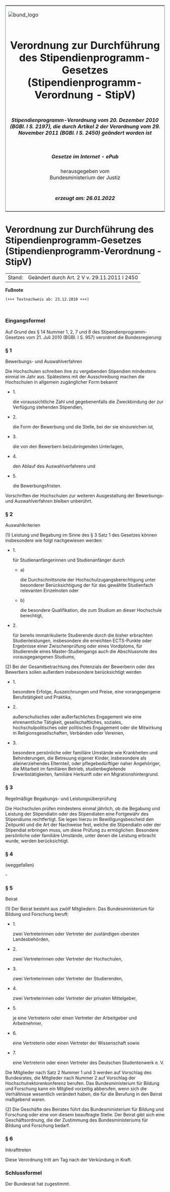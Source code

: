 <span id="DECKBLATT.html"></span>

<table border="0" frame="border" width="100%">

<tr valign="top">

<td align="left">

![bund\_logo](BfJ_2021_Web_de_de.gif)

</td>

<td align="right">

 

</td>

</tr>

<tr align="center" valign="middle">

<td colspan="2">

# Verordnung zur Durchführung des Stipendienprogramm-Gesetzes (Stipendienprogramm-Verordnung - StipV)

</td>

</tr>

<tr align="center" valign="middle">

<td colspan="2">

##### Stipendienprogramm-Verordnung vom 20. Dezember 2010 (BGBl. I S. 2197), die durch Artikel 2 der Verordnung vom 29. November 2011 (BGBl. I S. 2450) geändert worden ist

</td>

</tr>

<tr align="center" valign="middle">

<td colspan="2">

  
  

##### Gesetze im Internet - ePub  
  
herausgegeben vom  
Bundesministerium der Justiz

</td>

</tr>

<tr align="center" valign="bottom">

<td colspan="2">

  
  

##### erzeugt am: 26.01.2022

</td>

</tr>

</table>

<span id="BJNR219700010.html"></span>

# Verordnung zur Durchführung des Stipendienprogramm-Gesetzes (Stipendienprogramm-Verordnung - StipV)

<div>

<div class="jnhtml">

|        |                                              |
| ------ | -------------------------------------------- |
| Stand: | Geändert durch Art. 2 V v. 29.11.2011 I 2450 |

</div>

</div>

<div>

  
**Fußnote**

<div class="jnhtml">

<div>

<div class="jurAbsatz">

  

``` 
(+++ Textnachweis ab: 23.12.2010 +++)

 
```

</div>

</div>

</div>

</div>

<span id="BJNR219700010BJNE000100000.html"></span>

### Eingangsformel  

<div>

<div class="jnhtml">

<div>

<div class="jurAbsatz">

Auf Grund des § 14 Nummer 1, 2, 7 und 8 des Stipendienprogramm-Gesetzes
vom 21. Juli 2010 (BGBl. I S. 957) verordnet die Bundesregierung:

</div>

</div>

</div>

</div>

<span id="BJNR219700010BJNE000200000.html"></span>

### § 1  
Bewerbungs- und Auswahlverfahren

<div>

<div class="jnhtml">

<div>

<div class="jurAbsatz">

Die Hochschulen schreiben ihre zu vergebenden Stipendien mindestens
einmal im Jahr aus. Spätestens mit der Ausschreibung machen die
Hochschulen in allgemein zugänglicher Form bekannt

  - 1\.
    
    <div>
    
    die voraussichtliche Zahl und gegebenenfalls die Zweckbindung der
    zur Verfügung stehenden Stipendien,
    
    </div>

  - 2\.
    
    <div>
    
    die Form der Bewerbung und die Stelle, bei der sie einzureichen ist,
    
    </div>

  - 3\.
    
    <div>
    
    die von den Bewerbern beizubringenden Unterlagen,
    
    </div>

  - 4\.
    
    <div>
    
    den Ablauf des Auswahlverfahrens und
    
    </div>

  - 5\.
    
    <div>
    
    die Bewerbungsfristen.
    
    </div>

Vorschriften der Hochschulen zur weiteren Ausgestaltung der Bewerbungs-
und Auswahlverfahren bleiben unberührt.

</div>

</div>

</div>

</div>

<span id="BJNR219700010BJNE000300000.html"></span>

### § 2  
Auswahlkriterien

<div>

<div class="jnhtml">

<div>

<div class="jurAbsatz">

(1) Leistung und Begabung im Sinne des § 3 Satz 1 des Gesetzes können
insbesondere wie folgt nachgewiesen werden:

  - 1\.
    
    <div>
    
    für Studienanfängerinnen und Studienanfänger durch
    
      - a)
        
        <div>
        
        die Durchschnittsnote der Hochschulzugangsberechtigung unter
        besonderer Berücksichtigung der für das gewählte Studienfach
        relevanten Einzelnoten oder
        
        </div>
    
      - b)
        
        <div>
        
        die besondere Qualifikation, die zum Studium an dieser
        Hochschule berechtigt,
        
        </div>
    
    </div>

  - 2\.
    
    <div>
    
    für bereits immatrikulierte Studierende durch die bisher erbrachten
    Studienleistungen, insbesondere die erreichten ECTS-Punkte oder
    Ergebnisse einer Zwischenprüfung oder eines Vordiploms, für
    Studierende eines Master-Studiengangs auch die Abschlussnote des
    vorausgegangenen Studiums,
    
    </div>

</div>

<div class="jurAbsatz">

(2) Bei der Gesamtbetrachtung des Potenzials der Bewerberin oder des
Bewerbers sollen außerdem insbesondere berücksichtigt werden

  - 1\.
    
    <div>
    
    besondere Erfolge, Auszeichnungen und Preise, eine vorangegangene
    Berufstätigkeit und Praktika,
    
    </div>

  - 2\.
    
    <div>
    
    außerschulisches oder außerfachliches Engagement wie eine
    ehrenamtliche Tätigkeit, gesellschaftliches, soziales,
    hochschulpolitisches oder politisches Engagement oder die Mitwirkung
    in Religionsgesellschaften, Verbänden oder Vereinen,
    
    </div>

  - 3\.
    
    <div>
    
    besondere persönliche oder familiäre Umstände wie Krankheiten und
    Behinderungen, die Betreuung eigener Kinder, insbesondere als
    alleinerziehendes Elternteil, oder pflegebedürftiger naher
    Angehöriger, die Mitarbeit im familiären Betrieb,
    studienbegleitende Erwerbstätigkeiten, familiäre Herkunft oder ein
    Migrationshintergrund.
    
    </div>

</div>

</div>

</div>

</div>

<span id="BJNR219700010BJNE000400000.html"></span>

### § 3  
Regelmäßige Begabungs- und Leistungsüberprüfung

<div>

<div class="jnhtml">

<div>

<div class="jurAbsatz">

Die Hochschulen prüfen mindestens einmal jährlich, ob die Begabung und
Leistung der Stipendiatin oder des Stipendiaten eine Fortgewähr des
Stipendiums rechtfertigt. Sie legen hierzu im Bewilligungsbescheid den
Zeitpunkt und die Art der Nachweise fest, welche die Stipendiatin oder
der Stipendiat erbringen muss, um diese Prüfung zu ermöglichen.
Besondere persönliche oder familiäre Umstände, unter denen die Leistung
erbracht wurde, werden berücksichtigt.

</div>

</div>

</div>

</div>

<span id="BJNR219700010BJNE000501310.html"></span>

### § 4  
(weggefallen)

<div>

<div class="jnhtml">

<div>

<div class="jurAbsatz">

\-

</div>

</div>

</div>

</div>

<span id="BJNR219700010BJNE000600000.html"></span>

### § 5  
Beirat

<div>

<div class="jnhtml">

<div>

<div class="jurAbsatz">

(1) Der Beirat besteht aus zwölf Mitgliedern. Das Bundesministerium für
Bildung und Forschung beruft:

  - 1\.
    
    <div>
    
    zwei Vertreterinnen oder Vertreter der zuständigen obersten
    Landesbehörden,
    
    </div>

  - 2\.
    
    <div>
    
    zwei Vertreterinnen oder Vertreter der Hochschulen,
    
    </div>

  - 3\.
    
    <div>
    
    zwei Vertreterinnen oder Vertreter der Studierenden,
    
    </div>

  - 4\.
    
    <div>
    
    zwei Vertreterinnen oder Vertreter der privaten Mittelgeber,
    
    </div>

  - 5\.
    
    <div>
    
    je eine Vertreterin oder einen Vertreter der Arbeitgeber und
    Arbeitnehmer,
    
    </div>

  - 6\.
    
    <div>
    
    eine Vertreterin oder einen Vertreter der Wissenschaft sowie
    
    </div>

  - 7\.
    
    <div>
    
    eine Vertreterin oder einen Vertreter des Deutschen Studentenwerk e.
    V.
    
    </div>

Die Mitglieder nach Satz 2 Nummer 1 und 3 werden auf Vorschlag des
Bundesrates, die Mitglieder nach Nummer 2 auf Vorschlag der
Hochschulrektorenkonferenz berufen. Das Bundesministerium für Bildung
und Forschung kann ein Mitglied vorzeitig abberufen, wenn sich die
Verhältnisse wesentlich verändert haben, die für die Berufung in den
Beirat maßgebend waren.

</div>

<div class="jurAbsatz">

(2) Die Geschäfte des Beirates führt das Bundesministerium für Bildung
und Forschung oder eine von diesem beauftragte Stelle. Der Beirat gibt
sich eine Geschäftsordnung, die der Zustimmung des Bundesministeriums
für Bildung und Forschung bedarf.

</div>

</div>

</div>

</div>

<span id="BJNR219700010BJNE000700000.html"></span>

### § 6  
Inkrafttreten

<div>

<div class="jnhtml">

<div>

<div class="jurAbsatz">

Diese Verordnung tritt am Tag nach der Verkündung in Kraft.

</div>

</div>

</div>

</div>

<span id="BJNR219700010BJNE000800000.html"></span>

### Schlussformel  

<div>

<div class="jnhtml">

<div>

<div class="jurAbsatz">

Der Bundesrat hat zugestimmt.

</div>

</div>

</div>

</div>
